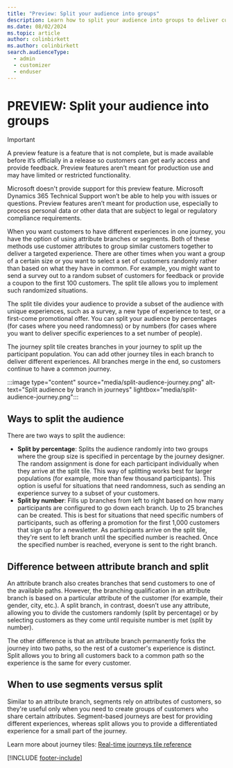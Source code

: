 ```yaml
---
title: "Preview: Split your audience into groups"
description: Learn how to split your audience into groups to deliver customer experiences in Dynamics 365 Customer Insights - Journeys.
ms.date: 08/02/2024
ms.topic: article
author: colinbirkett
ms.author: colinbirkett
search.audienceType: 
  - admin
  - customizer
  - enduser
---
```


# PREVIEW: Split your audience into groups

> [!IMPORTANT]
> A preview feature is a feature that is not complete, but is made available before it’s officially in a release so customers can get early access and provide feedback. Preview features aren’t meant for production use and may have limited or restricted functionality.
> 
> Microsoft doesn't provide support for this preview feature. Microsoft Dynamics 365 Technical Support won’t be able to help you with issues or questions. Preview features aren’t meant for production use, especially to process personal data or other data that are subject to legal or regulatory compliance requirements.

When you want customers to have different experiences in one journey, you have the option of using attribute branches or segments. Both of these methods use customer attributes to group similar customers together to deliver a targeted experience. There are other times when you want a group of a certain size or you want to select a set of customers randomly rather than based on what they have in common. For example, you might want to send a survey out to a random subset of customers for feedback or provide a coupon to the first 100 customers. The split tile allows you to implement such randomized situations.

The split tile divides your audience to provide a subset of the audience with unique experiences, such as a survey, a new type of experience to test, or a first-come promotional offer. You can split your audience by percentages (for cases where you need randomness) or by numbers (for cases where you want to deliver specific experiences to a set number of people).

The journey split tile creates branches in your journey to split up the participant population. You can add other journey tiles in each branch to deliver different experiences. All branches merge in the end, so customers continue to have a common journey.

:::image type="content" source="media/split-audience-journey.png" alt-text="Split audience by branch in journeys" lightbox="media/split-audience-journey.png":::

## Ways to split the audience

There are two ways to split the audience:

* **Split by percentage**: Splits the audience randomly into two groups where the group size is specified in percentage by the journey designer. The random assignment is done for each participant individually when they arrive at the split tile. This way of splitting works best for larger populations (for example, more than few thousand participants). This option is useful for situations that need randomness, such as sending an experience survey to a subset of your customers.
* **Split by number**: Fills up branches from left to right based on how many participants are configured to go down each branch. Up to 25 branches can be created. This is best for situations that need specific numbers of participants, such as offering a promotion for the first 1,000 customers that sign up for a newsletter. As participants arrive on the split tile, they're sent to left branch until the specified number is reached. Once the specified number is reached, everyone is sent to the right branch.

## Difference between attribute branch and split

An attribute branch also creates branches that send customers to one of the available paths. However, the branching qualification in an attribute branch is based on a particular attribute of the customer (for example, their gender, city, etc.). A split branch, in contrast, doesn’t use any attribute, allowing you to divide the customers randomly (split by percentage) or by selecting customers as they come until requisite number is met (split by number).

The other difference is that an attribute branch permanently forks the journey into two paths, so the rest of a customer's experience is distinct. Split allows you to bring all customers back to a common path so the experience is the same for every customer.

## When to use segments versus split

Similar to an attribute branch, segments rely on attributes of customers, so they're useful only when you need to create groups of customers who share certain attributes. Segment-based journeys are best for providing different experiences, whereas split allows you to provide a differentiated experience for a small part of the journey.

Learn more about journey tiles: [Real-time journeys tile reference](real-time-marketing-tile-reference.md)

[!INCLUDE [footer-include](./includes/footer-banner.md)]